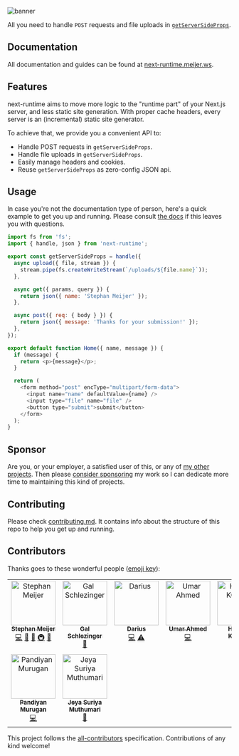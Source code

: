![banner](docs/public/banner.png)

All you need to handle `POST` requests and file uploads in [`getServerSideProps`](https://nextjs.org/docs/basic-features/data-fetching#getserversideprops-server-side-rendering).

## Documentation

All documentation and guides can be found at [next-runtime.meijer.ws](https://next-runtime.meijer.ws/).

## Features

next-runtime aims to move more logic to the "runtime part" of your Next.js server, and less static site generation. With proper cache headers, every server is an (incremental) static site generator.

To achieve that, we provide you a convenient API to:

- Handle POST requests in `getServerSideProps`.
- Handle file uploads in `getServerSideProps`.
- Easily manage headers and cookies.
- Reuse `getServerSideProps` as zero-config JSON api.

## Usage

In case you're not the documentation type of person, here's a quick example to get you up and running. Please consult [the docs](https://next-runtime.meijer.ws/) if this leaves you with questions.

```js
import fs from 'fs';
import { handle, json } from 'next-runtime';

export const getServerSideProps = handle({
  async upload({ file, stream }) {
    stream.pipe(fs.createWriteStream(`/uploads/${file.name}`));
  },

  async get({ params, query }) {
    return json({ name: 'Stephan Meijer' });
  },

  async post({ req: { body } }) {
    return json({ message: 'Thanks for your submission!' });
  },
});

export default function Home({ name, message }) {
  if (message) {
    return <p>{message}</p>;
  }

  return (
    <form method="post" encType="multipart/form-data">
      <input name="name" defaultValue={name} />
      <input type="file" name="file" />
      <button type="submit">submit</button>
    </form>
  );
}
```

## Sponsor

Are you, or your employer, a satisfied user of this, or any of [my other projects](https://meijer.ws/open-source). Then please [consider sponsoring](https://github.com/sponsors/smeijer) my work so I can dedicate more time to maintaining this kind of projects.

## Contributing

Please check [contributing.md](/CONTRIBUTING.md). It contains info about the structure of this repo
to help you get up and running.

## Contributors

Thanks goes to these wonderful people ([emoji key](https://allcontributors.org/docs/en/emoji-key)):

<!-- ALL-CONTRIBUTORS-LIST:START - Do not remove or modify this section -->
<!-- prettier-ignore-start -->
<!-- markdownlint-disable -->
<table>
  <tbody>
    <tr>
      <td align="center" valign="top" width="14.28%"><a href="https://github.com/smeijer"><img src="https://avatars.githubusercontent.com/u/1196524?v=4?s=100" width="100px;" alt="Stephan Meijer"/><br /><sub><b>Stephan Meijer</b></sub></a><br /><a href="https://github.com/smeijer/next-runtime/commits?author=smeijer" title="Code">💻</a> <a href="https://github.com/smeijer/next-runtime/commits?author=smeijer" title="Documentation">📖</a> <a href="#ideas-smeijer" title="Ideas, Planning, & Feedback">🤔</a> <a href="#infra-smeijer" title="Infrastructure (Hosting, Build-Tools, etc)">🚇</a> <a href="#maintenance-smeijer" title="Maintenance">🚧</a></td>
      <td align="center" valign="top" width="14.28%"><a href="https://gal.hagever.com"><img src="https://avatars.githubusercontent.com/u/2054772?v=4?s=100" width="100px;" alt="Gal Schlezinger"/><br /><sub><b>Gal Schlezinger</b></sub></a><br /><a href="https://github.com/smeijer/next-runtime/commits?author=Schniz" title="Documentation">📖</a></td>
      <td align="center" valign="top" width="14.28%"><a href="http://mapleleaf.dev"><img src="https://avatars.githubusercontent.com/u/19603573?v=4?s=100" width="100px;" alt="Darius"/><br /><sub><b>Darius</b></sub></a><br /><a href="https://github.com/smeijer/next-runtime/commits?author=itsMapleLeaf" title="Code">💻</a> <a href="https://github.com/smeijer/next-runtime/commits?author=itsMapleLeaf" title="Tests">⚠️</a></td>
      <td align="center" valign="top" width="14.28%"><a href="http://umarahmed.dev"><img src="https://avatars.githubusercontent.com/u/8302959?v=4?s=100" width="100px;" alt="Umar Ahmed"/><br /><sub><b>Umar Ahmed</b></sub></a><br /><a href="https://github.com/smeijer/next-runtime/commits?author=umar-ahmed" title="Code">💻</a></td>
      <td align="center" valign="top" width="14.28%"><a href="http://www.a-tm.co.jp/"><img src="https://avatars.githubusercontent.com/u/15067920?v=4?s=100" width="100px;" alt="HIKARU KOBORI"/><br /><sub><b>HIKARU KOBORI</b></sub></a><br /><a href="https://github.com/smeijer/next-runtime/commits?author=anneau" title="Code">💻</a></td>
      <td align="center" valign="top" width="14.28%"><a href="https://github.com/KoichiKiyokawa"><img src="https://avatars.githubusercontent.com/u/40315079?v=4?s=100" width="100px;" alt="Koichi Kiyokawa"/><br /><sub><b>Koichi Kiyokawa</b></sub></a><br /><a href="https://github.com/smeijer/next-runtime/commits?author=KoichiKiyokawa" title="Code">💻</a> <a href="https://github.com/smeijer/next-runtime/commits?author=KoichiKiyokawa" title="Tests">⚠️</a></td>
      <td align="center" valign="top" width="14.28%"><a href="http://gorkacesium.substack.com"><img src="https://avatars.githubusercontent.com/u/804301?v=4?s=100" width="100px;" alt="Gorka Cesium"/><br /><sub><b>Gorka Cesium</b></sub></a><br /><a href="https://github.com/smeijer/next-runtime/commits?author=vasco3" title="Documentation">📖</a></td>
    </tr>
    <tr>
      <td align="center" valign="top" width="14.28%"><a href="http://efficientuser.com"><img src="https://avatars.githubusercontent.com/u/6157834?v=4?s=100" width="100px;" alt="Pandiyan Murugan"/><br /><sub><b>Pandiyan Murugan</b></sub></a><br /><a href="https://github.com/smeijer/next-runtime/commits?author=PandiyanCool" title="Code">💻</a></td>
      <td align="center" valign="top" width="14.28%"><a href="https://jsinfinitude.wordpress.com/"><img src="https://avatars.githubusercontent.com/u/13235421?v=4?s=100" width="100px;" alt="Jeya Suriya Muthumari"/><br /><sub><b>Jeya Suriya Muthumari</b></sub></a><br /><a href="#maintenance-MJsuriya" title="Maintenance">🚧</a></td>
    </tr>
  </tbody>
</table>

<!-- markdownlint-restore -->
<!-- prettier-ignore-end -->

<!-- ALL-CONTRIBUTORS-LIST:END -->

This project follows the [all-contributors](https://github.com/all-contributors/all-contributors) specification. Contributions of any kind welcome!
